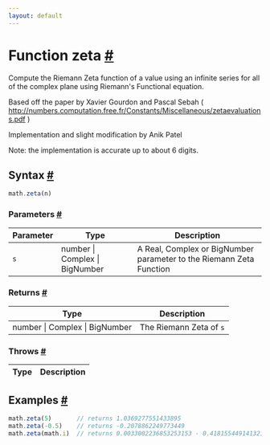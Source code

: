 ```yaml
---
layout: default
---
```


<!-- Note: This file is automatically generated from source code comments. Changes made in this file will be overridden. -->

<h1 id="function-zeta">Function zeta <a href="#function-zeta" title="Permalink">#</a></h1>

Compute the Riemann Zeta function of a value using an infinite series for
all of the complex plane using Riemann's Functional equation.

Based off the paper by Xavier Gourdon and Pascal Sebah
( http://numbers.computation.free.fr/Constants/Miscellaneous/zetaevaluations.pdf )

Implementation and slight modification by Anik Patel

Note: the implementation is accurate up to about 6 digits.


<h2 id="syntax">Syntax <a href="#syntax" title="Permalink">#</a></h2>

```js
math.zeta(n)
```

<h3 id="parameters">Parameters <a href="#parameters" title="Permalink">#</a></h3>

Parameter | Type | Description
--------- | ---- | -----------
`s` | number &#124; Complex &#124; BigNumber | A Real, Complex or BigNumber parameter to the Riemann Zeta Function

<h3 id="returns">Returns <a href="#returns" title="Permalink">#</a></h3>

Type | Description
---- | -----------
number &#124; Complex &#124; BigNumber | The Riemann Zeta of `s`


<h3 id="throws">Throws <a href="#throws" title="Permalink">#</a></h3>

Type | Description
---- | -----------


<h2 id="examples">Examples <a href="#examples" title="Permalink">#</a></h2>

```js
math.zeta(5)       // returns 1.0369277551433895
math.zeta(-0.5)    // returns -0.2078862249773449
math.zeta(math.i)  // returns 0.0033002236853253153 - 0.4181554491413212i

```


